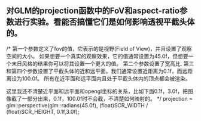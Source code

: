 # 
## 对GLM的projection函数中的FoV和aspect-ratio参数进行实验。看能否搞懂它们是如何影响透视平截头体的。
/*
第一个参数定义了fov的值，它表示的是视野(Field of View)，并且设置了观察空间的大小。
如果想要一个真实的观察效果，它的值通常设置为45.0f，但想要一个末日风格的结果你可以将其设置一个更大的值。
第二个参数设置了宽高比.
第三和第四个参数设置了平截头体的近和远平面。我们通常设置近距离为0.1f，而远距离设为100.0f。
所有在近平面和远平面内且处于平截头体内的顶点都会被渲染。

这里我还不清楚近平面和远平面和opengl坐标的关系，比如下面0.1f，3.0f，把图像截了一部分出来，0.1f，100.0f时不会截，不清楚如何映射的。
*/
projection = glm::perspective(glm::radians(45.0f), (float)SCR_WIDTH / (float)SCR_HEIGHT, 0.1f,3.0f);

